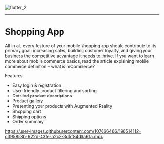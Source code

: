 ![flutter_2](https://user-images.githubusercontent.com/107666466/196512231-6d63a974-0e5c-4925-bc02-bfb9bd9c91bb.png)

---

# Shopping App
All in all, every feature of your mobile shopping app should contribute to its primary goal: increasing sales, building customer loyalty, and giving your business the competitive advantage it needs to thrive. If you want to learn more about mobile commerce basics, read the article explaining mobile commerce definition – what is mCommerce?

Features:

- Easy login & registration
- User-friendly product filtering and sorting
- Detailed product descriptions
- Product gallery
- Presenting your products with Augmented Reality
- Shopping cart
- Shipping options
- Order summary


https://user-images.githubusercontent.com/107666466/196514112-c395858b-622d-43fe-a2c8-3d5f84d9a61a.mp4

